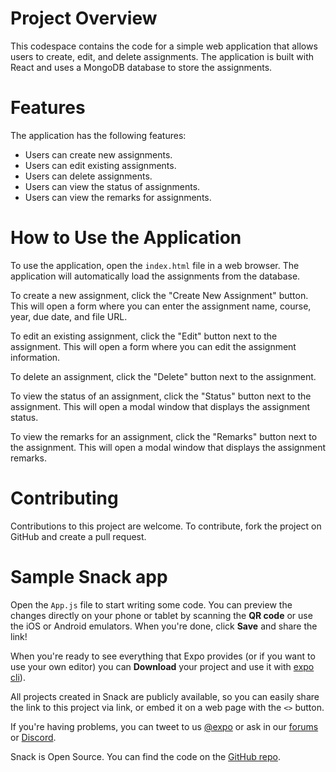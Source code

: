 # Project Overview

This codespace contains the code for a simple web application that allows users to create, edit, and delete assignments. The application is built with React and uses a MongoDB database to store the assignments.

# Features

The application has the following features:

* Users can create new assignments.
* Users can edit existing assignments.
* Users can delete assignments.
* Users can view the status of assignments.
* Users can view the remarks for assignments.

# How to Use the Application

To use the application, open the `index.html` file in a web browser. The application will automatically load the assignments from the database.

To create a new assignment, click the "Create New Assignment" button. This will open a form where you can enter the assignment name, course, year, due date, and file URL.

To edit an existing assignment, click the "Edit" button next to the assignment. This will open a form where you can edit the assignment information.

To delete an assignment, click the "Delete" button next to the assignment.

To view the status of an assignment, click the "Status" button next to the assignment. This will open a modal window that displays the assignment status.

To view the remarks for an assignment, click the "Remarks" button next to the assignment. This will open a modal window that displays the assignment remarks.

# Contributing

Contributions to this project are welcome. To contribute, fork the project on GitHub and create a pull request.


# Sample Snack app

Open the `App.js` file to start writing some code. You can preview the changes directly on your phone or tablet by scanning the **QR code** or use the iOS or Android emulators. When you're done, click **Save** and share the link!

When you're ready to see everything that Expo provides (or if you want to use your own editor) you can **Download** your project and use it with [expo cli](https://docs.expo.dev/get-started/installation/#expo-cli)).

All projects created in Snack are publicly available, so you can easily share the link to this project via link, or embed it on a web page with the `<>` button.

If you're having problems, you can tweet to us [@expo](https://twitter.com/expo) or ask in our [forums](https://forums.expo.dev/c/expo-dev-tools/61) or [Discord](https://chat.expo.dev/).

Snack is Open Source. You can find the code on the [GitHub repo](https://github.com/expo/snack).


